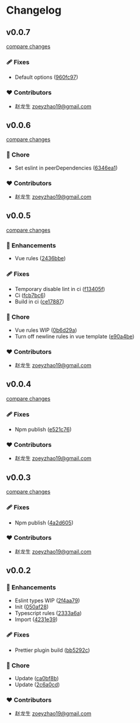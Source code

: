 # Changelog


## v0.0.7

[compare changes](https://github.com/zoeyzhao19/eslint-config/compare/v0.0.6...v0.0.7)

### 🩹 Fixes

- Default options ([960fc97](https://github.com/zoeyzhao19/eslint-config/commit/960fc97))

### ❤️ Contributors

- 赵龙生 <zoeyzhao19@gmail.com>

## v0.0.6

[compare changes](https://github.com/zoeyzhao19/eslint-config/compare/v0.0.5...v0.0.6)

### 🏡 Chore

- Set eslint in peerDependencies ([6346ea1](https://github.com/zoeyzhao19/eslint-config/commit/6346ea1))

### ❤️ Contributors

- 赵龙生 <zoeyzhao19@gmail.com>

## v0.0.5

[compare changes](https://github.com/zoeyzhao19/eslint-config/compare/v0.0.4...v0.0.5)

### 🚀 Enhancements

- Vue rules ([2436bbe](https://github.com/zoeyzhao19/eslint-config/commit/2436bbe))

### 🩹 Fixes

- Temporary disable lint in ci ([f13405f](https://github.com/zoeyzhao19/eslint-config/commit/f13405f))
- Ci ([fcb7bc6](https://github.com/zoeyzhao19/eslint-config/commit/fcb7bc6))
- Build in ci ([ce17887](https://github.com/zoeyzhao19/eslint-config/commit/ce17887))

### 🏡 Chore

- Vue rules WIP ([0b6d29a](https://github.com/zoeyzhao19/eslint-config/commit/0b6d29a))
- Turn off  newline rules in vue template ([e90a4be](https://github.com/zoeyzhao19/eslint-config/commit/e90a4be))

### ❤️ Contributors

- 赵龙生 <zoeyzhao19@gmail.com>

## v0.0.4

[compare changes](https://github.com/zoeyzhao19/eslint-config/compare/v0.0.3...v0.0.4)

### 🩹 Fixes

- Npm publish ([e521c76](https://github.com/zoeyzhao19/eslint-config/commit/e521c76))

### ❤️ Contributors

- 赵龙生 <zoeyzhao19@gmail.com>

## v0.0.3

[compare changes](https://github.com/zoeyzhao19/eslint-config/compare/v0.0.2...v0.0.3)

### 🩹 Fixes

- Npm publish ([4a2d605](https://github.com/zoeyzhao19/eslint-config/commit/4a2d605))

### ❤️ Contributors

- 赵龙生 <zoeyzhao19@gmail.com>

## v0.0.2


### 🚀 Enhancements

- Eslint types WIP ([2f4aa79](https://github.com/zoeyzhao19/eslint-config/commit/2f4aa79))
- Init ([050af28](https://github.com/zoeyzhao19/eslint-config/commit/050af28))
- Typescript rules ([2333a6a](https://github.com/zoeyzhao19/eslint-config/commit/2333a6a))
- Import ([4231e39](https://github.com/zoeyzhao19/eslint-config/commit/4231e39))

### 🩹 Fixes

- Prettier plugin build ([bb5292c](https://github.com/zoeyzhao19/eslint-config/commit/bb5292c))

### 🏡 Chore

- Update ([ca0bf8b](https://github.com/zoeyzhao19/eslint-config/commit/ca0bf8b))
- Update ([2c6a0cd](https://github.com/zoeyzhao19/eslint-config/commit/2c6a0cd))

### ❤️ Contributors

- 赵龙生 <zoeyzhao19@gmail.com>

